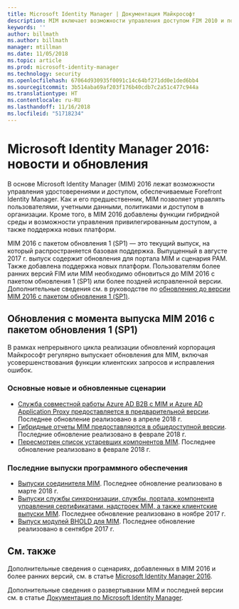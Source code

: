 ```yaml
---
title: Microsoft Identity Manager | Документация Майкрософт
description: MIM включает возможности управления доступом FIM 2010 и помогает управлять пользователями, учетными данными, политиками и доступом в рамках организации.
keywords: ''
author: billmath
ms.author: billmath
manager: mtillman
ms.date: 11/05/2018
ms.topic: article
ms.prod: microsoft-identity-manager
ms.technology: security
ms.openlocfilehash: 67064d930935f0091c14c64bf271dd0e1ded6bb4
ms.sourcegitcommit: 3b514aba69af203f176b40cdb7c2a51c477c944a
ms.translationtype: HT
ms.contentlocale: ru-RU
ms.lasthandoff: 11/16/2018
ms.locfileid: "51718234"
---
```

# <a name="microsoft-identity-manager-2016-news-and-updates"></a>Microsoft Identity Manager 2016: новости и обновления

В основе Microsoft Identity Manager (MIM) 2016 лежат возможности управления удостоверениями и доступом, обеспечиваемые Forefront Identity Manager. Как и его предшественник, MIM позволяет управлять пользователями, учетными данными, политиками и доступом в организации.  Кроме того, в MIM 2016 добавлены функции гибридной среды и возможности управления привилегированным доступом, а также поддержка новых платформ.

MIM 2016 с пакетом обновления 1 (SP1) — это текущий выпуск, на который распространяется базовая поддержка.  Выпущенный в августе 2017 г. выпуск содержит обновления для портала MIM и сценария PAM. Также добавлена поддержка новых платформ.  Пользователям более ранних версий FIM или MIM необходимо обновиться до MIM 2016 с пакетом обновления 1 (SP1) или более поздней исправленной версии.  Дополнительные сведения см. в руководстве по [обновлению до версии MIM 2016 с пакетом обновления 1 (SP1)](./reference/version-history.md).

## <a name="updates-since-mim-2016-sp1"></a>Обновления с момента выпуска MIM 2016 с пакетом обновления 1 (SP1)

В рамках непрерывного цикла реализации обновлений корпорация Майкрософт регулярно выпускает обновления для MIM, включая усовершенствования функции клиентских запросов и исправления ошибок.

### <a name="major-new-and-updated-scenarios"></a>Основные новые и обновленные сценарии

- [Служба совместной работы Azure AD B2B с MIM и Azure AD Application Proxy предоставляется в предварительной версии](microsoft-identity-manager-2016-graph-b2b-scenario.md). Последнее обновление реализовано в апреле 2018 г.
- [Гибридные отчеты MIM предоставляются в общедоступной версии](https://cloudblogs.microsoft.com/enterprisemobility/2018/02/23/hybrid-mim-reporting-now-available-in-azure-active-directory/). Последние обновление реализовано в феврале 2018 г.
- [Пересмотрен список устаревших компонентов MIM](microsoft-identity-manager-2016-deprecated-features.md). Последнее обновление реализовано в феврале 2018 г.

### <a name="recent-software-releases"></a>Последние выпуски программного обеспечения

- [Выпуски соединителя MIM](./reference/microsoft-identity-manager-2016-connector-version-history.md). Последнее обновление реализовано в марте 2018 г.
- [Выпуски службы синхронизации, службы, портала, компонента управления сертификатами, надстроек MIM, а также клиентские выпуски MIM](./reference/version-history.md). Последнее обновление реализовано в ноябре 2017 г.
- [Выпуск модулей BHOLD для MIM](./reference/version-bhold-history.md). Последнее обновление реализовано в сентябре 2017 г.




## <a name="related-topics"></a>См. также

Дополнительные сведения о сценариях, добавленных в MIM 2016 и более ранних версий, см. в статье [Microsoft Identity Manager 2016](microsoft-identity-manager-2016.md).

Дополнительные сведения о развертывании MIM и последней версии см. в статье [Документация по Microsoft Identity Manager](https://docs.microsoft.com/en-us/microsoft-identity-manager/).

